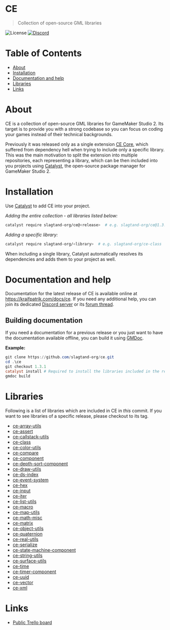 # CE
> Collection of open-source GML libraries

![License](https://img.shields.io/github/license/slagtand-org/ce)
[![Discord](https://img.shields.io/discord/686494539308859394?label=Discord)](https://discord.gg/QjyxmHP)

# Table of Contents
* [About](#about)
* [Installation](#installation)
* [Documentation and help](#documentation-and-help)
* [Libraries](#libraries)
* [Links](#links)

# About
CE is a collection of open-source GML libraries for GameMaker Studio 2. Its target is to provide you with a strong codebase so you can focus on coding your games instead of their technical backgrounds.

Previously it was released only as a single extension [CE Core](https://github.com/kraifpatrik/ce-core), which suffered from dependency hell when trying to include only a specific library. This was the main motivation to split the extension into multiple repositories, each representing a library, which can be then included into you projects using [Catalyst](https://github.com/GameMakerHub/Catalyst), the open-source package manager for GameMaker Studio 2.

# Installation
Use [Catalyst](https://github.com/GameMakerHub/Catalyst) to add CE into your project.

*Adding the entire collection - all libraries listed below:*
```sh
catalyst require slagtand-org/ce@<release>  # e.g. slagtand-org/ce@1.3.1
```

*Adding a specific library:*
```sh
catalyst require slagtand-org/<library>  # e.g. slagtand-org/ce-class
```

When including a single library, Catalyst automatically resolves its dependencies and adds them to your project as well.

# Documentation and help
Documentation for the latest release of CE is available online at https://kraifpatrik.com/docs/ce. If you need any additional help, you can join its dedicated [Discord server](https://discord.gg/nt5h_zWt) or its [forum thread](https://forum.yoyogames.com/index.php?threads/62585/).

## Building documentation
If you need a documentation for a previous release or you just want to have the documentation available offline, you can build it using [GMDoc](https://github.com/kraifpatrik/gmdoc).

**Example:**
```powershell
git clone https://github.com/slagtand-org/ce.git
cd .\ce
git checkout 1.3.1
catalyst install # Required to install the libraries included in the release!
gmdoc build
```

# Libraries
Following is a list of libraries which are included in CE in *this* commit. If you want to see libraries of a specific release, please checkout to its tag.

* [ce-array-utils](https://github.com/slagtand-org/ce-array-utils)
* [ce-assert](https://github.com/slagtand-org/ce-assert)
* [ce-callstack-utils](https://github.com/slagtand-org/ce-callstack-utils)
* [ce-class](https://github.com/slagtand-org/ce-class)
* [ce-color-utils](https://github.com/slagtand-org/ce-color-utils)
* [ce-compare](https://github.com/slagtand-org/ce-compare)
* [ce-component](https://github.com/slagtand-org/ce-component)
* [ce-depth-sort-component](https://github.com/slagtand-org/ce-depth-sort-component)
* [ce-draw-utils](https://github.com/slagtand-org/ce-draw-utils)
* [ce-ds-index](https://github.com/slagtand-org/ce-ds-index)
* [ce-event-system](https://github.com/slagtand-org/ce-event-system)
* [ce-hex](https://github.com/slagtand-org/ce-hex)
* [ce-input](https://github.com/slagtand-org/ce-input)
* [ce-iter](https://github.com/slagtand-org/ce-iter)
* [ce-list-utils](https://github.com/slagtand-org/ce-list-utils)
* [ce-macro](https://github.com/slagtand-org/ce-macro)
* [ce-map-utils](https://github.com/slagtand-org/ce-map-utils)
* [ce-math-misc](https://github.com/slagtand-org/ce-math-misc)
* [ce-matrix](https://github.com/slagtand-org/ce-matrix)
* [ce-object-utils](https://github.com/slagtand-org/ce-object-utils)
* [ce-quaternion](https://github.com/slagtand-org/ce-quaternion)
* [ce-real-utils](https://github.com/slagtand-org/ce-real-utils)
* [ce-serialize](https://github.com/slagtand-org/ce-serialize)
* [ce-state-machine-component](https://github.com/slagtand-org/ce-state-machine-component)
* [ce-string-utils](https://github.com/slagtand-org/ce-string-utils)
* [ce-surface-utils](https://github.com/slagtand-org/ce-surface-utils)
* [ce-time](https://github.com/slagtand-org/ce-time)
* [ce-timer-component](https://github.com/slagtand-org/ce-timer-component)
* [ce-uuid](https://github.com/slagtand-org/ce-uuid)
* [ce-vector](https://github.com/slagtand-org/ce-vector)
* [ce-xml](https://github.com/slagtand-org/ce-xml)

# Links
* [Public Trello board](https://trello.com/b/ZcvOyZwc/ce)